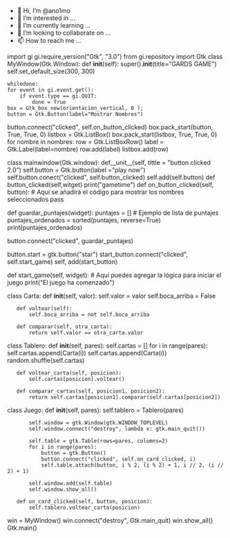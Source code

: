 - 👋 Hi, I’m @ano1mo
- 👀 I’m interested in ...
- 🌱 I’m currently learning ...
- 💞️ I’m looking to collaborate on ...
- 📫 How to reach me ...

<!---
ano1mo/ano1mo is a ✨ special ✨ repository because its `README.md` (this file) appears on your GitHub profile.
You can click the Preview link to take a look at your changes.
--->
import gi
gi.require_version("Gtk", "3.0")
from gi.repository import Gtk
 class MyWindow(Gtk.Window):
    def __init__(self):
        super().__init__(title="GARDS GAME")
        self.set_default_size(300, 300)


    whiledone:
    for event in gi.event.get():
        if event.type == gi.QUIT:
            done = True      
    box = Gtk_box_new(orientacion_vertical, 0 );        
    button = Gtk.Button(label="Mostrar Nombres")
   button.connect("clicked", self.on_button_clicked)
   box.pack_start(button, True, True, 0)
   listbox = Gtk.ListBox()
   box.pack_start(listbox, True, True, 0)
   for nombre in nombres:
       row = Gtk.ListBoxRow()
       label = Gtk.Label(label=nombre)
       row.add(label)
       listbox.add(row)


class mainwindow(Gtk.window):
    def__unit__(self, tittle = "button clicked 2.0")
    self.button = Gtk.button(label ="play now")
    self.button.conect("clicked", self.button_clicked)
    self.add(self.button)
    def button_clicked(self,witget)
        print("gametime")
    def on_button_clicked(self, button):
       # Aquí se añadirá el código para mostrar los nombres seleccionados
    pass

def guardar_puntajes(widget):
    puntajes = []  # Ejemplo de lista de puntajes
    puntajes_ordenados = sorted(puntajes, reverse=True)
    print(puntajes_ordenados)

button.connect("clicked", guardar_puntajes)

button.start = gtk.button("star")
start_button.connect("clicked", self.start_game)
self, add(start_button)

def start_game(self, widget):
        # Aquí puedes agregar la lógica para iniciar el juego
        print("El juego ha comenzado")

class Carta:
       def __init__(self, valor):
           self.valor = valor
           self.boca_arriba = False
           
       def voltear(self):
           self.boca_arriba = not self.boca_arriba
           
       def comparar(self, otra_carta):
           return self.valor == otra_carta.valor
class Tablero:
       def __init__(self, pares):
           self.cartas = []
           for i in range(pares):
               self.cartas.append(Carta(i))
               self.cartas.append(Carta(i))
           random.shuffle(self.cartas)
           
       def voltear_carta(self, posicion):
           self.cartas[posicion].voltear()
           
       def comparar_cartas(self, posicion1, posicion2):
           return self.cartas[posicion1].comparar(self.cartas[posicion2])
class Juego:
       def __init__(self, pares):
           self.tablero = Tablero(pares)
           
           self.window = gtk.Window(gtk.WINDOW_TOPLEVEL)
           self.window.connect("destroy", lambda x: gtk.main_quit())
           
           self.table = gtk.Table(rows=pares, columns=2)
           for i in range(pares):
               button = gtk.Button()
               button.connect("clicked", self.on_card_clicked, i)
               self.table.attach(button, i % 2, (i % 2) + 1, i // 2, (i // 2) + 1)
           
           self.window.add(self.table)
           self.window.show_all()
           
       def on_card_clicked(self, button, posicion):
           self.tablero.voltear_carta(posicion)

win = MyWindow()
win.connect("destroy", Gtk.main_quit)
win.show_all()
Gtk.main()
